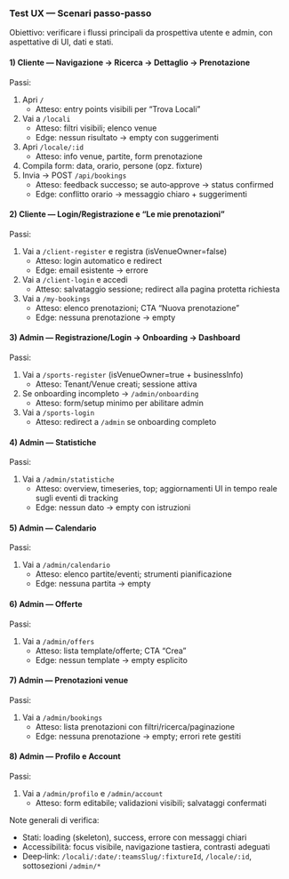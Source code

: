 ### Test UX — Scenari passo‑passo

Obiettivo: verificare i flussi principali da prospettiva utente e admin, con aspettative di UI, dati e stati.

#### 1) Cliente — Navigazione → Ricerca → Dettaglio → Prenotazione
Passi:
1. Apri `/`
   - Atteso: entry points visibili per “Trova Locali”
2. Vai a `/locali`
   - Atteso: filtri visibili; elenco venue
   - Edge: nessun risultato → empty con suggerimenti
3. Apri `/locale/:id`
   - Atteso: info venue, partite, form prenotazione
4. Compila form: data, orario, persone (opz. fixture)
5. Invia → POST `/api/bookings`
   - Atteso: feedback successo; se auto‑approve → status confirmed
   - Edge: conflitto orario → messaggio chiaro + suggerimenti

#### 2) Cliente — Login/Registrazione e “Le mie prenotazioni”
Passi:
1. Vai a `/client-register` e registra (isVenueOwner=false)
   - Atteso: login automatico e redirect
   - Edge: email esistente → errore
2. Vai a `/client-login` e accedi
   - Atteso: salvataggio sessione; redirect alla pagina protetta richiesta
3. Vai a `/my-bookings`
   - Atteso: elenco prenotazioni; CTA “Nuova prenotazione”
   - Edge: nessuna prenotazione → empty

#### 3) Admin — Registrazione/Login → Onboarding → Dashboard
Passi:
1. Vai a `/sports-register` (isVenueOwner=true + businessInfo)
   - Atteso: Tenant/Venue creati; sessione attiva
2. Se onboarding incompleto → `/admin/onboarding`
   - Atteso: form/setup minimo per abilitare admin
3. Vai a `/sports-login`
   - Atteso: redirect a `/admin` se onboarding completo

#### 4) Admin — Statistiche
Passi:
1. Vai a `/admin/statistiche`
   - Atteso: overview, timeseries, top; aggiornamenti UI in tempo reale sugli eventi di tracking
   - Edge: nessun dato → empty con istruzioni

#### 5) Admin — Calendario
Passi:
1. Vai a `/admin/calendario`
   - Atteso: elenco partite/eventi; strumenti pianificazione
   - Edge: nessuna partita → empty

#### 6) Admin — Offerte
Passi:
1. Vai a `/admin/offers`
   - Atteso: lista template/offerte; CTA “Crea”
   - Edge: nessun template → empty esplicito

#### 7) Admin — Prenotazioni venue
Passi:
1. Vai a `/admin/bookings`
   - Atteso: lista prenotazioni con filtri/ricerca/paginazione
   - Edge: nessuna prenotazione → empty; errori rete gestiti

#### 8) Admin — Profilo e Account
Passi:
1. Vai a `/admin/profilo` e `/admin/account`
   - Atteso: form editabile; validazioni visibili; salvataggi confermati

Note generali di verifica:
- Stati: loading (skeleton), success, errore con messaggi chiari
- Accessibilità: focus visibile, navigazione tastiera, contrasti adeguati
- Deep‑link: `/locali/:date/:teamsSlug/:fixtureId`, `/locale/:id`, sottosezioni `/admin/*`


